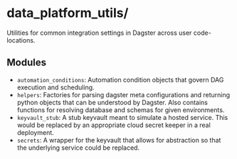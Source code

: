 # data_platform_utils/

Utilities for common integration settings in Dagster across user code-locations.

## Modules

- `automation_conditions`: Automation condition objects that govern DAG execution
and scheduling.
- `helpers`: Factories for parsing dagster meta configurations and returning python
objects that can be understood by Dagster.  Also contains functions for resolving
database and schemas for given environments.
- `keyvault_stub`: A stub keyvault meant to simulate a hosted service.  This would be
replaced by an appropriate cloud secret keeper in a real deployment.
- `secrets`: A wrapper for the keyvault that allows for abstraction so that the
underlying service could be replaced.